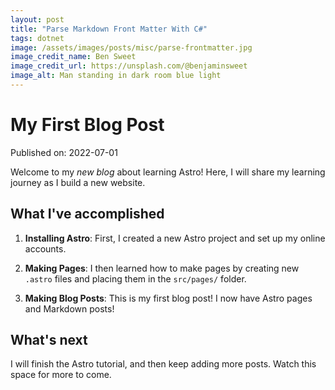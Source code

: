 ```yaml
---
layout: post
title: "Parse Markdown Front Matter With C#"
tags: dotnet
image: /assets/images/posts/misc/parse-frontmatter.jpg
image_credit_name: Ben Sweet
image_credit_url: https://unsplash.com/@benjaminsweet
image_alt: Man standing in dark room blue light
---
```

# My First Blog Post

Published on: 2022-07-01

Welcome to my _new blog_ about learning Astro! Here, I will share my learning journey as I build a new website.

## What I've accomplished

1. **Installing Astro**: First, I created a new Astro project and set up my online accounts.

2. **Making Pages**: I then learned how to make pages by creating new `.astro` files and placing them in the `src/pages/` folder.

3. **Making Blog Posts**: This is my first blog post! I now have Astro pages and Markdown posts!

## What's next

I will finish the Astro tutorial, and then keep adding more posts. Watch this space for more to come.